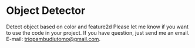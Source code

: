 # Object Detector
Detect object based on color and feature2d
Please let me know if you want to use the code in your project.
If you have question, just send me an email.
E-mail: triopambudiutomo@gmail.com.
